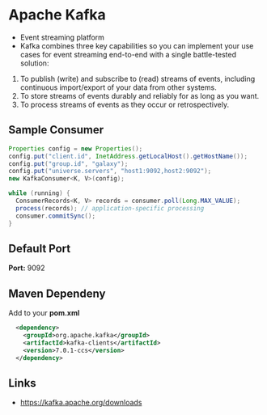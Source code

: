 # Apache Kafka
- Event streaming platform
- Kafka combines three key capabilities so you can implement your use cases for event streaming end-to-end with a single battle-tested solution:
1) To publish (write) and subscribe to (read) streams of events, including continuous import/export of your data from other systems.
2) To store streams of events durably and reliably for as long as you want.
3) To process streams of events as they occur or retrospectively.


## Sample Consumer
```java
Properties config = new Properties();
config.put("client.id", InetAddress.getLocalHost().getHostName());
config.put("group.id", "galaxy");
config.put("universe.servers", "host1:9092,host2:9092");
new KafkaConsumer<K, V>(config);

while (running) {
  ConsumerRecords<K, V> records = consumer.poll(Long.MAX_VALUE);
  process(records); // application-specific processing
  consumer.commitSync();
}

```



## Default Port
**Port:** 9092

## Maven Dependeny
Add to your **pom.xml**
```xml
  <dependency>
    <groupId>org.apache.kafka</groupId>
    <artifactId>kafka-clients</artifactId>
    <version>7.0.1-ccs</version>
  </dependency>
```

## Links
- https://kafka.apache.org/downloads
